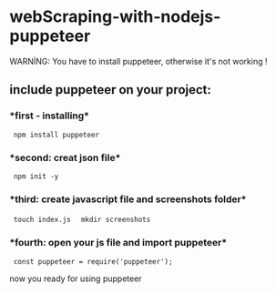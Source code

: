 # webScraping-with-nodejs-puppeteer

WARNİNG: You have to install puppeteer, otherwise it's not working !

<h2>include puppeteer on your project:</h2>

<h3>*first - installing*</h3>

<code> npm install puppeteer </code>

<h3>*second: creat json file*</h3>

 <code>  npm init -y </code>

<h3>*third: create javascript file and screenshots folder*</h3>

<code> touch index.js </code>
<code> mkdir screenshots </code>

<h3>*fourth: open your js file and import puppeteer*</h3>

<code> const puppeteer = require('puppeteer'); </code>


now you ready for using puppeteer







